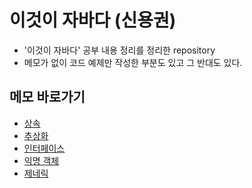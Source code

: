 # 이것이 자바다 (신용권)
- '이것이 자바다' 공부 내용 정리를 정리한 repository
- 메모가 없이 코드 예제만 작성한 부분도 있고 그 반대도 있다.

## 메모 바로가기
- [상속](https://github.com/soongjamm/this-is-the-java/blob/master/src/inheritance/memo.md)
- [추상화](https://github.com/soongjamm/this-is-the-java/blob/master/src/inheritance/abstraction/memo.md)
- [인터페이스](https://github.com/soongjamm/this-is-the-java/blob/master/src/Interface/memo.md)
- [익명 객체](https://github.com/soongjamm/this-is-the-java/blob/master/src/nestedClassAndInterface/memo.md)
- [제네릭](https://github.com/soongjamm/this-is-the-java/blob/master/src/generic/memo.md)